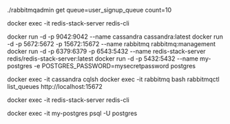 ./rabbitmqadmin get queue=user_signup_queue count=10

docker exec -it redis-stack-server redis-cli

docker run -d -p 9042:9042 --name cassandra cassandra:latest
docker run -d -p 5672:5672 -p 15672:15672 --name rabbitmq rabbitmq:management
docker run -d -p 6379:6379 -p 6543:5432 --name redis-stack-server redis/redis-stack-server:latest
docker run -d -p 5432:5432 --name my-postgres -e POSTGRES_PASSWORD=mysecretpassword postgres


docker exec -it cassandra cqlsh
docker exec -it rabbitmq bash
rabbitmqctl list_queues
http://localhost:15672


docker exec -it redis-stack-server redis-cli

docker exec -it my-postgres psql -U postgres
